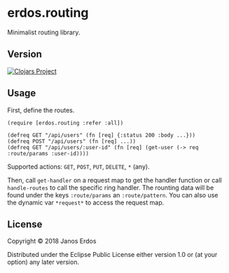 # erdos.routing

Minimalist routing library.

## Version

[![Clojars Project](https://img.shields.io/clojars/v/io.github.erdos/routing.svg)](https://clojars.org/io.github.erdos/routing)

## Usage

First, define the routes.

```
(require [erdos.routing :refer :all])

(defreq GET "/api/users" (fn [req] {:status 200 :body ...}))
(defreq POST "/api/users" (fn [req] ...))
(defreq GET "/api/users/:user-id" (fn [req] (get-user (-> req :route/params :user-id))))

```

Supported actions: `GET`, `POST`, `PUT`, `DELETE`, `*` (any).

Then, call `get-handler` on a request map to get the handler function or call `handle-routes` to call the specific ring handler. The rounting data will be found under the keys `:route/params` an `:route/pattern`. You can also use the dynamic var `*request*` to access the request map.

## License

Copyright © 2018 Janos Erdos

Distributed under the Eclipse Public License either version 1.0 or (at
your option) any later version.
